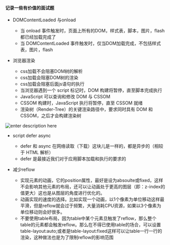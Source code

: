 #### 记录一些有价值的面试题
* DOMContentLoaded 与onload
	* 当 onload 事件触发时，页面上所有的DOM，样式表，脚本，图片，flash都已经加载完成了
	* 当 DOMContentLoaded 事件触发时，仅当DOM加载完成，不包括样式表，图片，flash 

* 浏览器渲染
	* css加载不会阻塞DOM树的解析
	* css加载会阻塞DOM树的渲染
	* css加载会阻塞后面js语句的执行 
	* 当浏览器遇到一个 script 标记时，DOM 构建将暂停，直至脚本完成执行
	* JavaScript 可以查询和修改 DOM 与 CSSOM
	* CSSOM 构建时，JavaScript 执行将暂停，直至 CSSOM 就绪
	* 渲染树（Render-Tree）的关键渲染路径中，要求同时具有 DOM 和 CSSOM，之后才会构建渲染树


![enter description here](https://img.wsmpage.cn/learning/2019-10-2/1569982440366.png) 
* script defer async
	* defer 和 async 在网络读取（下载）这块儿是一样的，都是异步的（相较于 HTML 解析）
	* defer 是最接近我们对于应用脚本加载和执行的要求的


* 减少reflow
	* 实现元素的动画，它的position属性，最好是设为absoulte或fixed，这样不会影响其他元素的布局，还可以让动画处于更高的图层（即：z-index的值更大）这也是从图层的角度进行优化的。
	* 动画实现的速度的选择。比如实现一个动画，以1个像素为单位移动这样最平滑，但是reflow就会过于频繁，大量消耗CPU资源，如果以3个像素为单位移动则会好很多。
	* 不要使用table布局，因为table中某个元素旦触发了reflow，那么整个table的元素都会触发reflow。那么在不得已使用table的场合，可以设置table-layout:auto;或者是table-layout:fixed这样可以让table一行一行的渲染，这种做法也是为了限制reflow的影响范围


